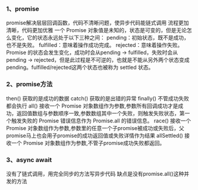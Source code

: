 ### 1、promise
  promise解决层层回调函数，代码不清晰问题，使异步代码能链式调用 流程更加清晰，代码更加优雅
  一个 Promise 对象值是未知的，状态是可变的，但是无论怎么变化，它的状态永远处于以下三种之间：
    pending：初始状态，既不是成功，也不是失败。
    fulfilled：意味着操作成功完成。
    rejected：意味着操作失败。
  Promise 的状态会发生变化，成功时会从pending -> fulfilled，失败时会从pending -> rejected，但是此过程是不可逆的，也就是不能从另外两个状态变成pending。fulfilled/rejected这两个状态也被称为 settled 状态。

### 2、promise方法
  then() 获取的是成功的数据
  catch() 获取的是出错的异常
  finally() 不管成功失败都会执行
  all() 接收一个 Promise 对象数组作为参数,参数所有回调成功才是成功，返回值数组与参数顺序一致,参数数组其中一个失败，则触发失败状态，第一个触发失败的 Promise 错误信息作为 Promise.all 的错误信息。
  race() 接收一个 Promise 对象数组作为参数,参数里的任意一个子promise被成功或失败后，父promise马上也会用子promise的成功返回值或失败详情作为结果
  allSettled() 接收一个 Promise 对象数组作为参数,不管子promise成功失败都返回。

### 3、async await
  没有了链式调用，用完全同步的方法写异步代码 缺点是没有promise.all()这种并发的方法
